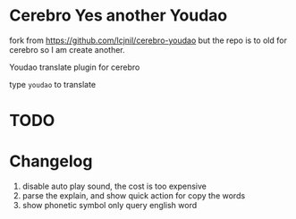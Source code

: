 # Cerebro Yes another Youdao

fork from https://github.com/lcjnil/cerebro-youdao but the repo is to old for cerebro so I am create another. 

Youdao translate plugin for cerebro

type `youdao` to translate

# TODO

# Changelog

1. disable auto play sound, the cost is too expensive
2. parse the explain, and show quick action for copy the words
3. show phonetic symbol only query english word
